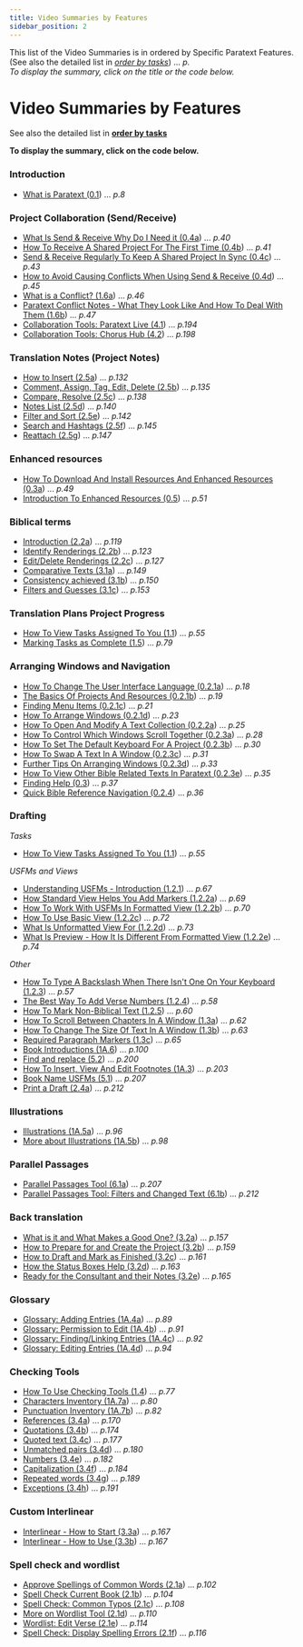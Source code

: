 ```yaml
---
title: Video Summaries by Features
sidebar_position: 2
---
```



This list of the Video Summaries is in ordered by Specific Paratext Features.
(See also the detailed list in [*order by tasks*](00-TOC-overview.md)) ... *p.*  
*To display the summary, click on the title or the code below.*  


# Video Summaries by Features

See also the detailed list in **[order by tasks](00-TOC-overview.md)**

**To display the summary, click on the code below.**

### Introduction

- [What is Paratext (0.1](01-Introduction/0.1.md)) ... *p.8*

### Project Collaboration (Send/Receive)

- [What Is Send & Receive Why Do I Need it (0.4a](01-Introduction/0.4.Project-sharing/0.4a.md)) ... *p.40*
- [How To Receive A Shared Project For The First Time (0.4b](01-Introduction/0.4.Project-sharing/0.4b.md)) ... *p.41*
- [Send & Receive Regularly To Keep A Shared Project In Sync (0.4c](01-Introduction/0.4.Project-sharing/0.4c.md)) ... *p.43*
- [How to Avoid Causing Conflicts When Using Send & Receive (0.4d](01-Introduction/0.4.Project-sharing/0.4d.md)) ... *p.45*
- [What is a Conflict? (1.6a](01-Introduction/0.4.Project-sharing/1.6a.md)) ... *p.46*
- [Paratext Conflict Notes - What They Look Like And How To Deal With Them (1.6b](01-Introduction/0.4.Project-sharing/1.6b.md)) ... *p.47*
- [Collaboration Tools: Paratext Live (4.1](05-Stage-4/4.1.md)) ... *p.194*
- [Collaboration Tools: Chorus Hub (4.2](05-Stage-4/4.2.md)) ... *p.198*

### Translation Notes (Project Notes)

- [How to Insert (2.5a](03-Stage-2/2.5-Project-notes/2.5a.md)) ... *p.132*
- [Comment, Assign, Tag, Edit, Delete (2.5b](03-Stage-2/2.5-Project-notes/2.5b.md)) ... *p.135*
- [Compare, Resolve (2.5c](03-Stage-2/2.5-Project-notes/2.5c.md)) ... *p.138*
- [Notes List (2.5d](03-Stage-2/2.5-Project-notes/2.5d.md)) ... *p.140*
- [Filter and Sort (2.5e](03-Stage-2/2.5-Project-notes/2.5e.md)) ... *p.142*
- [Search and Hashtags (2.5f](03-Stage-2/2.5-Project-notes/2.5f.md)) ... *p.145*
- [Reattach (2.5g](03-Stage-2/2.5-Project-notes/2.5g.md)) ... *p.147*

### Enhanced resources

- [How To Download And Install Resources And Enhanced Resources (0.3a](01-Introduction/0.5.Enhanced-resources/0.3a.md)) ... *p.49*
- [Introduction To Enhanced Resources (0.5](01-Introduction/0.5.Enhanced-resources/0.5.md)) ... *p.51*

### Biblical terms

- [Introduction (2.2a](03-Stage-2/2.2-Biblical-terms/2.2a.md)) ... *p.119*
- [Identify Renderings (2.2b](03-Stage-2/2.2-Biblical-terms/2.2b.md)) ... *p.123*
- [Edit/Delete Renderings (2.2c](03-Stage-2/2.2-Biblical-terms/2.2c.md)) ... *p.127*
- [Comparative Texts (3.1a](04-Stage-3/3.1-Biblical-terms/3.1a.md)) ... *p.149*
- [Consistency achieved (3.1b](04-Stage-3/3.1-Biblical-terms/3.1b.md)) ... *p.150*
- [Filters and Guesses (3.1c](04-Stage-3/3.1-Biblical-terms/3.1c.md)) ... *p.153*

### Translation Plans Project Progress

- [How To View Tasks Assigned To You (1.1](02-Stage-1/1.Drafting-editing/1.1.md)) ... *p.55*
- [Marking Tasks as Complete (1.5](02-Stage-1/4.Basic-checks/1.5.md)) ... *p.79*

### Arranging Windows and Navigation

- [How To Change The User Interface Language (0.2.1a](01-Introduction/0.2.Navigation/0.2.1a.md)) ... *p.18*
- [The Basics Of Projects And Resources (0.2.1b](01-Introduction/0.2.Navigation/0.2.1b.md)) ... *p.19*
- [Finding Menu Items (0.2.1c](01-Introduction/0.2.Navigation/0.2.1c.md)) ... *p.21*
- [How To Arrange Windows (0.2.1d](01-Introduction/0.2.Navigation/0.2.1d.md)) ... *p.23*
- [How To Open And Modify A Text Collection (0.2.2a](01-Introduction/0.2.Navigation/0.2.2a.md)) ... *p.25*
- [How To Control Which Windows Scroll Together (0.2.3a](01-Introduction/0.2.Navigation/0.2.3a.md)) ... *p.28*
- [How To Set The Default Keyboard For A Project (0.2.3b](01-Introduction/0.2.Navigation/0.2.3b.md)) ... *p.30*
- [How To Swap A Text In A Window (0.2.3c](01-Introduction/0.2.Navigation/0.2.3c.md)) ... *p.31*
- [Further Tips On Arranging Windows (0.2.3d](01-Introduction/0.2.Navigation/0.2.3d.md)) ... *p.33*
- [How To View Other Bible Related Texts In Paratext (0.2.3e](01-Introduction/0.2.Navigation/0.2.3e.md)) ... *p.35*
- [Finding Help (0.3](01-Introduction/0.2.Navigation/0.3.md)) ... *p.37*
- [Quick Bible Reference Navigation (0.2.4](01-Introduction/0.2.Navigation/0.2.4.md)) ... *p.36*

### Drafting

*Tasks*

- [How To View Tasks Assigned To You (1.1](02-Stage-1/1.Drafting-editing/1.1.md)) ... *p.55*

*USFMs and Views*

- [Understanding USFMs - Introduction (1.2.1](02-Stage-1/2.USFM/1.2.1.md)) ... *p.67*
- [How Standard View Helps You Add Markers (1.2.2a](02-Stage-1/2.USFM/1.2.2a.md)) ... *p.69*
- [How To Work With USFMs In Formatted View (1.2.2b](02-Stage-1/2.USFM/1.2.2b.md)) ... *p.70*
- [How To Use Basic View (1.2.2c](02-Stage-1/2.USFM/1.2.2c.md)) ... *p.72*
- [What Is Unformatted View For (1.2.2d](02-Stage-1/2.USFM/1.2.2d.md)) ... *p.73*
- [What Is Preview - How It Is Different From Formatted View (1.2.2e](02-Stage-1/2.USFM/1.2.2e.md)) ... *p.74*

*Other*

- [How To Type A Backslash When There Isn't One On Your Keyboard (1.2.3](02-Stage-1/1.Drafting-editing/1.2.3.md)) ... *p.57*
- [The Best Way To Add Verse Numbers (1.2.4](02-Stage-1/1.Drafting-editing/1.2.4.md)) ... *p.58*
- [How To Mark Non-Biblical Text (1.2.5](02-Stage-1/1.Drafting-editing/1.2.5.md)) ... *p.60*
- [How To Scroll Between Chapters In A Window (1.3a](02-Stage-1/1.Drafting-editing/1.3a.md)) ... *p.62*
- [How To Change The Size Of Text In A Window (1.3b](02-Stage-1/1.Drafting-editing/1.3b.md)) ... *p.63*
- [Required Paragraph Markers (1.3c](02-Stage-1/1.Drafting-editing/1.3c.md)) ... *p.65*
- [Book Introductions (1A.6](02-Stage-1/5.Additional/1A.6.md)) ... *p.100*
- [Find and replace (5.2](06-Stage-5/5.2.md)) ... *p.200*
- [How To Insert, View And Edit Footnotes (1A.3](02-Stage-1/5.Additional/1A.3.md)) ... *p.203*
- [Book Name USFMs (5.1](06-Stage-5/5.1.md)) ... *p.207*
- [Print a Draft (2.4a](03-Stage-2/2.4a.md)) ... *p.212*

### Illustrations

- [Illustrations (1A.5a](02-Stage-1/5.Additional/1A.5a.md)) ... *p.96*
- [More about Illustrations (1A.5b](02-Stage-1/5.Additional/1A.5b.md)) ... *p.98*

### Parallel Passages

- [Parallel Passages Tool (6.1a](07-Stage-6/6.1a.md)) ... *p.207*
- [Parallel Passages Tool: Filters and Changed Text (6.1b](07-Stage-6/6.1b.md)) ... *p.212*

### Back translation

- [What is it and What Makes a Good One? (3.2a](04-Stage-3/3.2-Back-translation/3.2a.md)) ... *p.157*
- [How to Prepare for and Create the Project (3.2b](04-Stage-3/3.2-Back-translation/3.2b.md)) ... *p.159*
- [How to Draft and Mark as Finished (3.2c](04-Stage-3/3.2-Back-translation/3.2c.md)) ... *p.161*
- [How the Status Boxes Help (3.2d](04-Stage-3/3.2-Back-translation/3.2d.md)) ... *p.163*
- [Ready for the Consultant and their Notes (3.2e](04-Stage-3/3.2-Back-translation/3.2e.md)) ... *p.165*

### Glossary

- [Glossary: Adding Entries (1A.4a](02-Stage-1/5.Additional/1A.4a.md)) ... *p.89*
- [Glossary: Permission to Edit (1A.4b](02-Stage-1/5.Additional/1A.4b.md)) ... *p.91*
- [Glossary: Finding/Linking Entries (1A.4c](02-Stage-1/5.Additional/1A.4c.md)) ... *p.92*
- [Glossary: Editing Entries (1A.4d](02-Stage-1/5.Additional/1A.4d.md)) ... *p.94*

### Checking Tools

- [How To Use Checking Tools (1.4](02-Stage-1/4.Basic-checks/1.4.md)) ... *p.77*
- [Characters Inventory (1A.7a](02-Stage-1/4.Basic-checks/1A.7a.md)) ... *p.80*
- [Punctuation Inventory (1A.7b](02-Stage-1/4.Basic-checks/1A.7b.md)) ... *p.82*
- [References (3.4a](04-Stage-3/3.4-Checks/3.4a.md)) ... *p.170*
- [Quotations (3.4b](04-Stage-3/3.4-Checks/3.4b.md)) ... *p.174*
- [Quoted text (3.4c](04-Stage-3/3.4-Checks/3.4c.md)) ... *p.177*
- [Unmatched pairs (3.4d](04-Stage-3/3.4-Checks/3.4d.md)) ... *p.180*
- [Numbers (3.4e](04-Stage-3/3.4-Checks/3.4e.md)) ... *p.182*
- [Capitalization (3.4f](04-Stage-3/3.4-Checks/3.4f.md)) ... *p.184*
- [Repeated words (3.4g](04-Stage-3/3.4-Checks/3.4g.md)) ... *p.189*
- [Exceptions (3.4h](04-Stage-3/3.4-Checks/3.4h.md)) ... *p.191*

### Custom Interlinear

- [Interlinear - How to Start (3.3a](04-Stage-3/3.3-Custom-interlinears/3.3a.md)) ... *p.167*
- [Interlinear - How to Use (3.3b](04-Stage-3/3.3-Custom-interlinears/3.3b.md)) ... *p.167*

### Spell check and wordlist

- [Approve Spellings of Common Words (2.1a](03-Stage-2/2.1-Spell-check-wordlist/2.1a.md)) ... *p.102*
- [Spell Check Current Book (2.1b](03-Stage-2/2.1-Spell-check-wordlist/2.1b.md)) ... *p.104*
- [Spell Check: Common Typos (2.1c](03-Stage-2/2.1-Spell-check-wordlist/2.1c.md)) ... *p.108*
- [More on Wordlist Tool (2.1d](03-Stage-2/2.1-Spell-check-wordlist/2.1d.md)) ... *p.110*
- [Wordlist: Edit Verse (2.1e](03-Stage-2/2.1-Spell-check-wordlist/2.1e.md)) ... *p.114*
- [Spell Check: Display Spelling Errors (2.1f](03-Stage-2/2.1-Spell-check-wordlist/2.1f.md)) ... *p.116*
